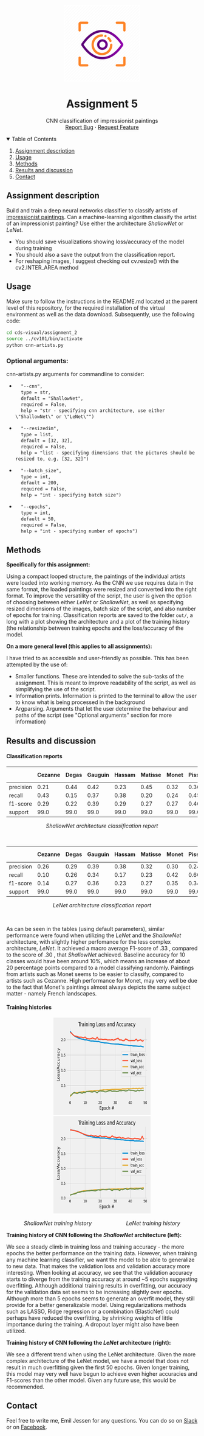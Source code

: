 <!-- PROJECT LOGO -->
<br />
<p align="center">
  <a href="https://github.com/emiltj/cds-visual-exam">
    <img src="../README_images/vis_logo.png" alt="Logo" width="200" height="200">
  </a>
  <h1 align="center">Assignment 5</h1>

  <p align="center">
    CNN classification of impressionist paintings
    <br />
    <a href="https://github.com/emiltj/cds-visual-exam/issues">Report Bug</a>
    ·
    <a href="https://github.com/emiltj/cds-visual-exam/issues">Request Feature</a>
  </p>
</p>

<!-- TABLE OF CONTENTS -->
<details open="open">
  <summary>Table of Contents</summary>
  <ol>
    <li><a href="#assignment-description">Assignment description</a></li>
    <li><a href="#usage">Usage</a></li>
    <li><a href="#methods">Methods</a></li>
    <li><a href="#results-and-discussion">Results and discussion</a></li>
    <li><a href="#contact">Contact</a></li>
  </ol>
</details>

<!-- ASSIGNMENT DESCRIPTION -->
## Assignment description

Build and train a deep neural networks classifier to classify artists of [impressionist paintings](https://www.kaggle.com/delayedkarma/impressionist-classifier-data). Can a machine-learning algorithm classify the artist of an impressionist painting? Use either the architecture _ShallowNet_ or _LeNet_.
- You should save visualizations showing loss/accuracy of the model during training
- You should also a save the output from the classification report.
- For reshaping images, I suggest checking out cv.resize() with the cv2.INTER_AREA method

<!-- USAGE -->
## Usage

Make sure to follow the instructions in the README.md located at the parent level of this repository, for the required installation of the virtual environment as well as the data download.
Subsequently, use the following code:

```bash
cd cds-visual/assignment_2
source ../cv101/bin/activate
python cnn-artists.py
```

### Optional arguments:

cnn-artists.py arguments for commandline to consider:
-       "--cnn", 
        type = str,
        default = "ShallowNet",
        required = False,
        help = "str - specifying cnn architecture, use either \"ShallowNet\" or \"LeNet\"")
-       "--resizedim",
        type = list, 
        default = [32, 32],
        required = False,
        help = "list - specifying dimensions that the pictures should be resized to, e.g. [32, 32]")
-       "--batch_size",
        type = int, 
        default = 200,
        required = False,
        help = "int - specifying batch size")
-       "--epochs",
        type = int, 
        default = 50,
        required = False,
        help = "int - specifying number of epochs")

<!-- METHODS -->
## Methods

**Specifically for this assignment:**

Using a compact looped structure, the paintings of the individual artists were loaded into working memory. As the CNN we use requires data in the same format, the loaded paintings were resized and converted into the right format. To improve the versatility of the script, the user is given the option of choosing between either _LeNet_ or _ShallowNet_, as well as specifying resized dimensions of the images, batch size of the script, and also number of epochs for training. Classification reports are saved to the folder ```out/```, a long with a plot showing the architecture and a plot of the training history (the relationship between training epochs and the loss/accuracy of the model.

**On a more general level (this applies to all assignments):**

I have tried to as accessible and user-friendly as possible. This has been attempted by the use of:
- Smaller functions. These are intended to solve the sub-tasks of the assignment. This is meant to improve readability of the script, as well as simplifying the use of the script.
- Information prints. Information is printed to the terminal to allow the user to know what is being processed in the background
- Argparsing. Arguments that let the user determine the behaviour and paths of the script (see "Optional arguments" section for more information)


<!-- RESULTS AND DISCUSSION -->
## Results and discussion

#### Classification reports
|           | Cezanne             | Degas               | Gauguin             | Hassam             | Matisse             | Monet               | Pissarro            | Renoir              | Sargent             | VanGogh             | accuracy            | macro avg           | weighted avg        | 
|-----------|---------------------|---------------------|---------------------|--------------------|---------------------|---------------------|---------------------|---------------------|---------------------|---------------------|---------------------|---------------------|---------------------| 
| precision | 0.21  | 0.44  | 0.42 | 0.23 | 0.45 | 0.32  | 0.36  | 0.43 | 0.49 | 0.38 | 0.34 | 0.37 | 0.37 | 
| recall    | 0.43 | 0.15 | 0.37 | 0.38 | 0.20 | 0.24 | 0.45 | 0.44  | 0.31 | 0.40 | 0.34 | 0.34  | 0.34 | 
| f1-score  | 0.29 | 0.22  | 0.39 | 0.29 | 0.27  | 0.27 | 0.40 | 0.43 | 0.38 | 0.39  | 0.34 | 0.33 | 0.33 | 
| support   | 99.0                | 99.0                | 99.0                | 99.0               | 99.0                | 99.0                | 99.0                | 99.0                | 99.0                | 99.0                | 0.34 | 990.0               | 990.0               | 
<p align="center"><em>ShallowNet architecture classification report</em></p>

<br/>


|           | Cezanne             | Degas               | Gauguin             | Hassam              | Matisse             | Monet               | Pissarro            | Renoir             | Sargent             | VanGogh             | accuracy           | macro avg           | weighted avg        | 
|-----------|---------------------|---------------------|---------------------|---------------------|---------------------|---------------------|---------------------|--------------------|---------------------|---------------------|--------------------|---------------------|---------------------| 
| precision | 0.26  | 0.29 | 0.39 | 0.38 | 0.32 | 0.30   | 0.24 | 0.34            | 0.41  | 0.37  | 0.31 | 0.33 | 0.33 | 
| recall    | 0.10 | 0.26 | 0.34  | 0.17  | 0.23 | 0.42 | 0.60  | 0.33 | 0.36 | 0.35 | 0.31 | 0.31  | 0.31  | 
| f1-score  | 0.14 | 0.27  | 0.36  | 0.23 | 0.27 | 0.35 | 0.34   | 0.33 | 0.38  | 0.36  | 0.31 | 0.30  | 0.30  | 
| support   | 99.0                | 99.0                | 99.0                | 99.0                | 99.0                | 99.0                | 99.0                | 99.0               | 99.0                | 99.0                | 0.31 | 990.0               | 990.0               | 
<p align="center"><em>LeNet architecture classification report</em></p>

<br/>

As can be seen in the tables (using default parameters), similar performance were found when utilizing the _LeNet_ and the _ShallowNet_ architecture, with slightly higher perfomance for the less complex architecture, _LeNet_. It achieved a macro average F1-score of .33 , compared to the score of .30 , that _ShallowNet_ achieved. Baseline accuracy for 10 classes would have been around 10%, which means an increase of about 20 percentage points compared to a model classifying randomly.
Paintings from artists such as Monet seems to be easier to classify, compared to artists such as Cezanne. High performance for Monet, may very well be due to the fact that Monet's paintings almost always depicts the same subject matter - namely French landscapes.

#### Training histories
<p align="center"><a href="https://github.com/emiltj/cds-visual-exam/blob/main/assignment_5/out/ShallowNet_training_history.png"><img src="./out/ShallowNet_training_history.png" alt="Logo" width="256" height="256"></a>   <a href="https://github.com/emiltj/cds-visual-exam/blob/main/assignment_5/out/LeNet_training_history.png"><img src="./out/LeNet_training_history.png" alt="Logo" width="256" height="256"></a></p>
<p align="center"><em>ShallowNet training history &nbsp; &nbsp; &nbsp; &nbsp; &nbsp; &nbsp; &nbsp; &nbsp; &nbsp; &nbsp; &nbsp; LeNet training history</em><p/>

**Training history of CNN following the _ShallowNet_ architecture (left):** 

We see a steady climb in training loss and training accuracy - the more epochs the better performance on the training data. However, when training any machine learning classifier, we want the model to be able to generalize to new data. That makes the validation loss and validation accuracy more interesting. When looking at accuracy, we see that the validation accuracy starts to diverge from the training accuracy at around ~5 epochs suggesting overfitting. Although additional training results in overfitting, our accuracy for the validation data set seems to be increasing slightly over epochs. Although more than 5 epochs seems to generate an overfit model, they still provide for a better generalizable model. Using regularizations methods such as LASSO, Ridge regression or a combination (ElasticNet) could perhaps have reduced the overfitting, by shrinking weights of little importance during the training. A dropout layer might also have been utilized.

**Training history of CNN following the _LeNet_ architecture (right):** 

We see a different trend when using the LeNet architecture. Given the more complex architecture of the LeNet model, we have a model that does not result in much overfitting given the first 50 epochs. Given longer training, this model may very well have begun to achieve even higher accuracies and F1-scores than the other model. Given any future use, this would be recommended.

<!-- CONTACT -->
## Contact

Feel free to write me, Emil Jessen for any questions.
You can do so on [Slack](https://app.slack.com/client/T01908QBS9X/D01A1LFRDE0) or on [Facebook](https://www.facebook.com/emil.t.jessen/).
